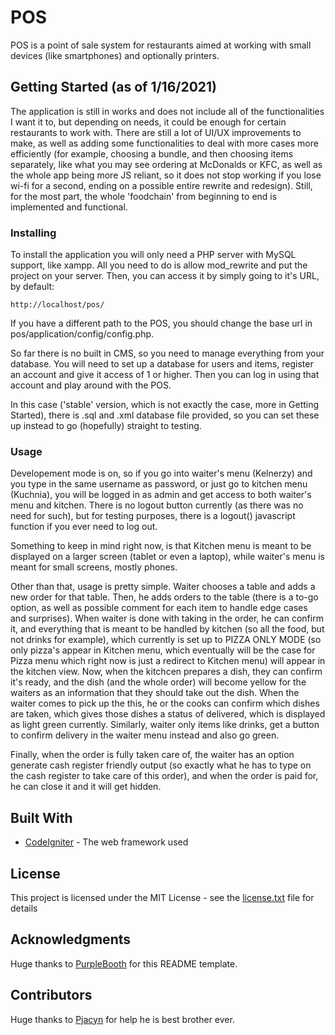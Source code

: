 # POS

POS is a point of sale system for restaurants aimed at working with small devices (like smartphones) and optionally printers.

## Getting Started (as of 1/16/2021)

The application is still in works and does not include all of the functionalities I want it to, but depending on needs, it could be enough for certain restaurants to work with. There are still a lot of UI/UX improvements to make, as well as adding some functionalities to deal with more cases more efficiently (for example, choosing a bundle, and then choosing items separately, like what you may see ordering at McDonalds or KFC, as well as the whole app being more JS reliant, so it does not stop working if you lose wi-fi for a second, ending on a possible entire rewrite and redesign). Still, for the most part, the whole 'foodchain' from beginning to end is implemented and functional.

### Installing

To install the application you will only need a PHP server with MySQL support, like xampp. All you need to do is allow mod_rewrite and put the project on your server. Then, you can access it by simply going to it's URL, by default:

```
http://localhost/pos/
```
If you have a different path to the POS, you should change the base url in pos/application/config/config.php.

So far there is no built in CMS, so you need to manage everything from your database. You will need to set up a database for users and items, register an account and give it access of 1 or higher. Then you can log in using that account and play around with the POS.

In this case ('stable' version, which is not exactly the case, more in Getting Started), there is .sql and .xml database file provided, so you can set these up instead to go (hopefully) straight to testing.

### Usage

Developement mode is on, so if you go into waiter's menu (Kelnerzy) and you type in the same username as password, or just go to kitchen menu (Kuchnia), you will be logged in as admin and get access to both waiter's menu and kitchen. There is no logout button currently (as there was no need for such), but for testing purposes, there is a logout() javascript function if you ever need to log out.

Something to keep in mind right now, is that Kitchen menu is meant to be displayed on a larger screen (tablet or even a laptop), while waiter's menu is meant for small screens, mostly phones.

Other than that, usage is pretty simple. 
Waiter chooses a table and adds a new order for that table. Then, he adds orders to the table (there is a to-go option, as well as possible comment for each item to handle edge cases and surprises). 
When waiter is done with taking in the order, he can confirm it, and everything that is meant to be handled by kitchen (so all the food, but not drinks for example), which currently is set up to PIZZA ONLY MODE (so only pizza's appear in Kitchen menu, which eventually will be the case for Pizza menu which right now is just a redirect to Kitchen menu) will appear in the kitchen view. 
Now, when the kitchcen prepares a dish, they can confirm it's ready, and the dish (and the whole order) will become yellow for the waiters as an information that they should take out the dish.
When the waiter comes to pick up the this, he or the cooks can confirm which dishes are taken, which gives those dishes a status of delivered, which is displayed as light green currently.
Similarly, waiter only items like drinks, get a button to confirm delivery in the waiter menu instead and also go green.

Finally, when the order is fully taken care of, the waiter has an option generate cash register friendly output (so exactly what he has to type on the cash register to take care of this order), and when the order is paid for, he can close it and it will get hidden.

## Built With

* [CodeIgniter](https://codeigniter.com/) - The web framework used

## License

This project is licensed under the MIT License - see the [license.txt](license.txt) file for details

## Acknowledgments

Huge thanks to [PurpleBooth](https://gist.github.com/PurpleBooth/109311bb0361f32d87a2) for this README template.

## Contributors

Huge thanks to [Pjacyn](https://github.com/Pjacyn) for help he is best brother ever.
